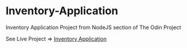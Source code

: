 # Inventory-Application
Inventory Application Project from NodeJS section of The Odin Project

See Live Project => [Inventory Application](https://inventory-application-dz6k.onrender.com)